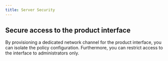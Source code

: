 ```yaml
---
title: Server Security
---
```


## Secure access to the product interface

By provisioning a dedicated network channel for the product interface, you can isolate the policy configuration. Furthermore, you can restrict access to the interface to administrators only.
